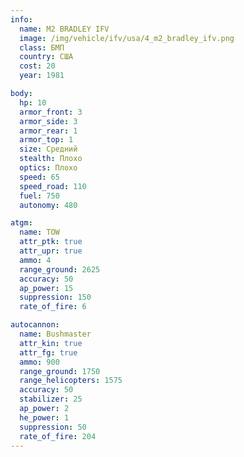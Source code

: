 ```yaml
---
info:
  name: M2 BRADLEY IFV
  image: /img/vehicle/ifv/usa/4_m2_bradley_ifv.png
  class: БМП
  country: США
  cost: 20
  year: 1981

body:
  hp: 10
  armor_front: 3
  armor_side: 3
  armor_rear: 1
  armor_top: 1
  size: Средний
  stealth: Плохо
  optics: Плохо
  speed: 65
  speed_road: 110
  fuel: 750
  autonomy: 480

atgm:
  name: TOW
  attr_ptk: true
  attr_upr: true
  ammo: 4
  range_ground: 2625
  accuracy: 50
  ap_power: 15
  suppression: 150
  rate_of_fire: 6

autocannon:
  name: Bushmaster
  attr_kin: true
  attr_fg: true
  ammo: 900
  range_ground: 1750
  range_helicopters: 1575
  accuracy: 50
  stabilizer: 25
  ap_power: 2
  he_power: 1
  suppression: 50
  rate_of_fire: 204
---
```

